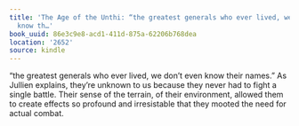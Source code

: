 ```yaml
---
title: 'The Age of the Unthi: “the greatest generals who ever lived, we don’t even
  know th…'
book_uuid: 86e3c9e8-acd1-411d-875a-62206b768dea
location: '2652'
source: kindle
---
```


“the greatest generals who ever lived, we don’t even know their names.” As Jullien explains, they’re unknown to us because they never had to fight a single battle. Their sense of the terrain, of their environment, allowed them to create effects so profound and irresistable that they mooted the need for actual combat.